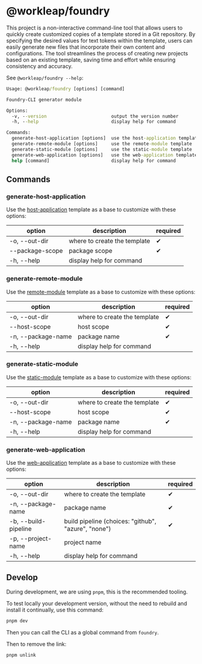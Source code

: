 # @workleap/foundry

This project is a non-interactive command-line tool that allows users to quickly create customized copies of a template stored in a Git repository. By specifying the desired values for text tokens within the template, users can easily generate new files that incorporate their own content and configurations. The tool streamlines the process of creating new projects based on an existing template, saving time and effort while ensuring consistency and accuracy.

See `@workleap/foundry --help`:

```cmd
Usage: @workleap/foundry [options] [command]

Foundry-CLI generator module

Options:
  -v, --version                        output the version number
  -h, --help                           display help for command

Commands:
  generate-host-application [options]  use the host-application template
  generate-remote-module [options]     use the remote-module template
  generate-static-module [options]     use the static-module template
  generate-web-application [options]   use the web-application template
  help [command]                       display help for command
```

## Commands

### generate-host-application

Use the [host-application](https://github.com/workleap/wl-foundry-cli/tree/main/templates/host-application) template as a base to customize with these options:

| option                   | description                  | required |
|--------------------------|------------------------------|----------|
| -o, --out-dir <string>   | where to create the template | ✔        |
| --package-scope <string> | package scope                | ✔        |
| -h, --help               | display help for command     |          |

### generate-remote-module

Use the [remote-module](https://github.com/workleap/wl-foundry-cli/tree/main/templates/remote-module) template as a base to customize with these options:

| option                      | description                  | required |
|-----------------------------|------------------------------|----------|
| -o, --out-dir <string>      | where to create the template | ✔        |
| --host-scope <string>       | host scope                   | ✔        |
| -n, --package-name <string> | package name                 | ✔        |
| -h, --help                  | display help for command     |          |

### generate-static-module

Use the [static-module](https://github.com/workleap/wl-foundry-cli/tree/main/templates/static-module) template as a base to customize with these options:

| option                      | description                  | required |
|-----------------------------|------------------------------|----------|
| -o, --out-dir <string>      | where to create the template | ✔        |
| --host-scope <string>       | host scope                   | ✔        |
| -n, --package-name <string> | package name                 | ✔        |
| -h, --help                  | display help for command     |          |

### generate-web-application

Use the [web-application](https://github.com/workleap/wl-foundry-cli/tree/main/templates/web-application) template as a base to customize with these options:

| option                        | description                                         | required |
|-------------------------------|-----------------------------------------------------|----------|
| -o, --out-dir <string>        | where to create the template                        | ✔        |
| -n, --package-name <string>   | package name                                        | ✔        |
| -b, --build-pipeline <string> | build pipeline (choices: "github", "azure", "none") | ✔        |
| -p, --project-name <string>   | project name                                        |          |
| -h, --help                    | display help for command                            |          |

## Develop

During development, we are using `pnpm`, this is the recommended tooling.

To test locally your development version, without the need to rebuild and install it continually, use this command:

```cmd
pnpm dev
```

Then you can call the CLI as a global command from `foundry`.

Then to remove the link:

```cmd
pnpm unlink
```
